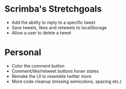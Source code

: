 # Scrimba's Stretchgoals

- Add the ability to reply to a specific tweet
- Save tweets, likes and retweets to localStorage
- Allow a user to delete a tweet

# Personal

- Color the comment button
- Comment/like/retweet buttons hover states
- Remake the UI to resemble twitter more
- More code cleanup (missing semicolons, spacing etc.)